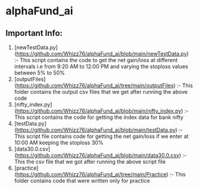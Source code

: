 # alphaFund_ai

## Important Info: 
1. [newTestData.py] (https://github.com/Whizz76/alphaFund_ai/blob/main/newTestData.py) :- This script contains the code to get the net gain/loss at different intervals i.e from 9:20 AM to 12:00 PM and varying the stoploss values between 5% to 50%
2. [outputFiles] (https://github.com/Whizz76/alphaFund_ai/tree/main/outputFiles) :- This folder contains the output csv files that we get after running the above code
3. [nifty_index.py] (https://github.com/Whizz76/alphaFund_ai/blob/main/nifty_index.py) :- This script contains the code for getting the index data for bank nifty
4. [testData.py] (https://github.com/Whizz76/alphaFund_ai/blob/main/testData.py) :- This script file contains code for getting the net gain/loss if we enter at 10:00 AM keeping the stoploss 30%
5. [data30.0.csv] (https://github.com/Whizz76/alphaFund_ai/blob/main/data30.0.csv) :- This the csv file that we got after running the above script file
6. [practice] (https://github.com/Whizz76/alphaFund_ai/tree/main/Practice) :- This folder contains code that were written only for practice
